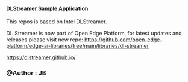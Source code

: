 
#### DLStreamer Sample Application

This repos is based on Intel DLStreamer.

DL Streamer is now part of Open Edge Platform, for latest updates and releases please visit new repo: https://github.com/open-edge-platform/edge-ai-libraries/tree/main/libraries/dl-streamer

https://dlstreamer.github.io/


### @Author : JB
